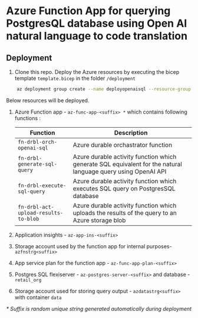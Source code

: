 # Azure Function App for querying PostgresQL database using Open AI natural language to code translation

## Deployment

1. Clone this repo. Deploy the Azure resources by executing the bicep template `template.bicep` in the folder `/deployment`

```sh
    az deployment group create --name deployopenaisql --resource-group rg-openai-sql --template-file template.bicep
```

Below resources will be deployed.  

1. Azure Function app - `az-func-app-<suffix> *` which contains following functions : 

    | Function                     | Description                                                                                                   |
    |------------------------------|-------------------------------------------------                                                              |
    | `fn-drbl-orch-openai-sql`    | Azure durable orchastrator function                                                                           |     
    | `fn-drbl-generate-sql-query` | Azure durable activity function which generate SQL equivalent for the natural language query using OpenAI API |
    | `fn-drbl-execute-sql-query`  | Azure durable activity function which executes SQL query on PostgresSQL database                              |
    | `fn-drbl-act-upload-results-to-blob`     | Azure durable activity function which uploads the results of the query to an Azure storage blob   |
2. Application insights - `az-app-ins-<suffix>`
3. Storage account used by the function app for internal purposes- `azfnstrg<suffix>`
4. App service plan for the function app - `az-func-app-plan-<suffix>`
5. Postgres SQL flexiserver - `az-postgres-server-<suffix>` and database - `retail_org`
6. Storage account used for storing query output - `azdatastrg<suffix>` with container `data`

_* Suffix is random unique string generated automatically during deployment_


